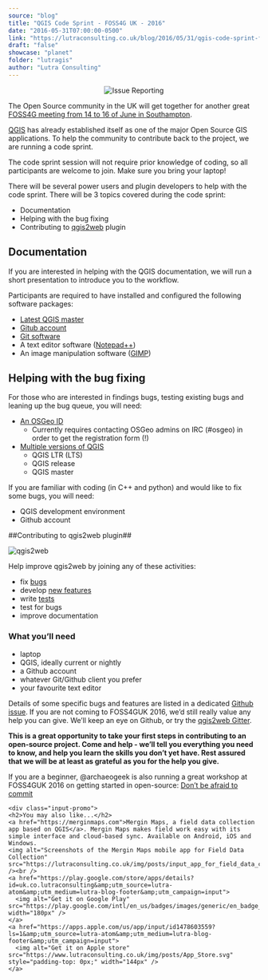 ```yaml
---
source: "blog"
title: "QGIS Code Sprint - FOSS4G UK - 2016"
date: "2016-05-31T07:00:00-0500"
link: "https://lutraconsulting.co.uk/blog/2016/05/31/qgis-code-sprint-foss4guk/"
draft: "false"
showcase: "planet"
folder: "lutragis"
author: "Lutra Consulting"
---
```


<center>
	<img alt="Issue Reporting" src="http://uk.osgeo.org/images/animatedship.svg" />
</center>

<p>The Open Source community in the UK will get together for another great
<a href="http://uk.osgeo.org/foss4guk2016/">FOSS4G meeting from 14 to 16 of June in Southampton</a>.</p>

<p><a href="http://qgis.org/en/site/">QGIS</a> has already established itself as one of the
major Open Source GIS applications. To help the community to contribute back to
the project, we are running a code sprint.</p>

<!-- more -->

<p>The code sprint session will not require prior knowledge of coding, so all
participants are welcome to join. Make sure you bring your laptop!</p>

<p>There will be several power users and plugin developers to help with the code
sprint. There will be 3 topics covered during the code sprint:</p>

<ul>
  <li>Documentation</li>
  <li>Helping with the bug fixing</li>
  <li>Contributing to <a href="https://github.com/tomchadwin/qgis2web">qgis2web</a> plugin</li>
</ul>

<h2 id="documentation">Documentation</h2>

<p>If you are interested in helping with the QGIS documentation, we will run a
short presentation to introduce you to the workflow.</p>

<p>Participants are required to have installed and configured the following
software packages:</p>

<ul>
  <li><a href="http://qgis.org/en/site/forusers/download.html">Latest QGIS master</a></li>
  <li><a href="https://github.com/join?source=header-home" title="github">Gitub account</a></li>
  <li><a href="https://desktop.github.com/" title="desktop application">Git software</a></li>
  <li>A text editor software (<a href="https://notepad-plus-plus.org/download/v6.9.2.html">Notepad++</a>)</li>
  <li>An image manipulation software (<a href="https://www.gimp.org/">GIMP</a>)</li>
</ul>

<h2 id="helping-with-the-bug-fixing">Helping with the bug fixing</h2>

<p>For those who are interested in findings bugs, testing existing bugs and
leaning up the bug queue, you will need:</p>

<ul>
  <li><a href="https://www2.osgeo.org/cgi-bin/ldap_create_user.py" title="OSGeo account">An OSGeo ID</a>
    <ul>
      <li>Currently requires contacting OSGeo admins on IRC (#osgeo) in order to get
 the registration form (!)</li>
    </ul>
  </li>
  <li><a href="http://qgis.org/en/site/forusers/download.html" title="qgis osgeo4w installer">Multiple versions of QGIS</a>
    <ul>
      <li>QGIS LTR (LTS)</li>
      <li>QGIS release</li>
      <li>QGIS master</li>
    </ul>
  </li>
</ul>

<p>If you are familiar with coding (in C++ and python) and would like to fix some
bugs, you will need:</p>

<ul>
  <li>QGIS development environment</li>
  <li>Github account</li>
</ul>

<p>##Contributing to qgis2web plugin##</p>

<p><img alt="qgis2web" src="https://plugins.qgis.org/static/cache/cf/9d/cf9dcdca7ab8f9f0e94aa0628a6dfde6.png" /></p>

<p>Help improve qgis2web by joining any of these activities:</p>

<ul>
  <li>fix <a href="https://github.com/tomchadwin/qgis2web/labels/bug">bugs</a></li>
  <li>develop <a href="https://github.com/tomchadwin/qgis2web/labels/enhancement">new features</a></li>
  <li>write <a href="https://github.com/tomchadwin/qgis2web/blob/master/README.md#testing">tests</a></li>
  <li>test for bugs</li>
  <li>improve documentation</li>
</ul>

<h3 id="what-youll-need">What you’ll need</h3>

<ul>
  <li>laptop</li>
  <li>QGIS, ideally current or nightly</li>
  <li>a Github account</li>
  <li>whatever Git/Github client you prefer</li>
  <li>your favourite text editor</li>
</ul>

<p>Details of some specific bugs and features are listed in a dedicated <a href="https://github.com/tomchadwin/qgis2web/issues/270">Github
issue</a>. If you are not
coming to FOSS4GUK 2016, we’d still really value any help you can give. We’ll
keep an eye on Github, or try the <a href="https://gitter.im/tomchadwin/qgis2web">qgis2web Gitter</a>.</p>

<p><strong>This is a great opportunity to take your first steps in contributing to an
open-source project. Come and help - we’ll tell you everything you need to
know, and help you learn the skills you don’t yet have. Rest assured that we
will be at least as grateful as you for the help you give.</strong></p>

<p>If you are a beginner, @archaeogeek is also running a great workshop at
FOSS4GUK 2016 on getting started in open-source:
<a href="http://uk.osgeo.org/foss4guk2016/abstracts.html#dont-be-afraid-to-commit">Don’t be afraid to commit</a></p>

    <div class="input-promo">
    <h2>You may also like...</h2>
    <a href="https://merginmaps.com">Mergin Maps, a field data collection app based on QGIS</a>. Mergin Maps makes field work easy with its simple interface and cloud-based sync. Available on Android, iOS and Windows.
    <img alt="Screenshots of the Mergin Maps mobile app for Field Data Collection" src="https://lutraconsulting.co.uk/img/posts/input_app_for_field_data_collection.jpg" /><br />
    <a href="https://play.google.com/store/apps/details?id=uk.co.lutraconsulting&amp;utm_source=lutra-atom&amp;utm_medium=lutra-blog-footer&amp;utm_campaign=input">
      <img alt="Get it on Google Play" src="https://play.google.com/intl/en_us/badges/images/generic/en_badge_web_generic.png" width="180px" />
    </a>
    <a href="https://apps.apple.com/us/app/input/id1478603559?ls=1&amp;utm_source=lutra-atom&amp;utm_medium=lutra-blog-footer&amp;utm_campaign=input">
      <img alt="Get it on Apple store" src="https://www.lutraconsulting.co.uk/img/posts/App_Store.svg" style="padding-top: 0px;" width="144px" />
    </a>
  </div>
